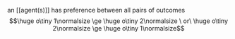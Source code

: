 an [[agent(s)]] has preference between all pairs of outcomes
$$\huge o\tiny 1\normalsize \ge \huge o\tiny 2\normalsize \ or\ \huge o\tiny 2\normalsize \ge \huge o\tiny 1\normalsize$$
